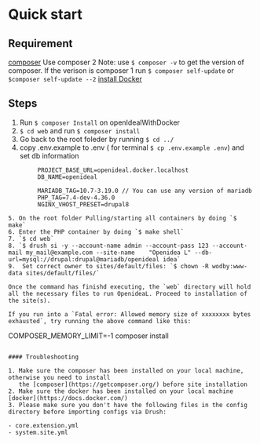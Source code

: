 # Quick start

## Requirement
[composer](https://getcomposer.org/)
Use composer 2
Note: use `$ composer -v` to get the version of composer.
If the verison is composer 1 run `$ composer self-update` or `$composer self-update --2`
[install Docker](https://docs.docker.com/)

## Steps

1. Run `$ composer Install` on openIdealWithDocker
2. `$ cd web` and run `$ composer install`
3. Go back to the root foleder by running `$ cd ../`
4. copy .env.example to .env ( for terminal `$ cp .env.example .env`) and set db information
   ```  PROJECT_NAME=openideal
        PROJECT_BASE_URL=openideal.docker.localhost
        DB_NAME=openideal

        MARIADB_TAG=10.7-3.19.0 // You can use any version of mariadb
        PHP_TAG=7.4-dev-4.36.0
        NGINX_VHOST_PRESET=drupal8
```
5. On the root folder Pulling/starting all containers by doing `$ make`
6. Enter the PHP container by doing `$ make shell`
7. `$ cd web`
8. `$ drush si -y --account-name admin --account-pass 123 --account-mail my_mail@example.com --site-name    "Openidea L" --db-url=mysql://drupal:drupal@mariadb/openideal idea`
9.  Set correct owner to sites/default/files: `$ chown -R wodby:www-data sites/default/files/`

Once the command has finishd executing, the `web` directory will hold all the necessary files to run OpenideaL. Proceed to installation of the site(s).

If you run into a `Fatal error: Allowed memory size of xxxxxxxx bytes exhausted`, try running the above command like this:

```
COMPOSER_MEMORY_LIMIT=-1 composer install
```

#### Troubleshooting

1. Make sure the composer has been installed on your local machine, otherwise you need to install
   the [composer](https://getcomposer.org/) before site installation
2. Make sure the docker has been installed on your local machine [docker](https://docs.docker.com/)
3. Please make sure you don't have the following files in the config directory before importing configs via Drush:

- core.extension.yml
- system.site.yml
